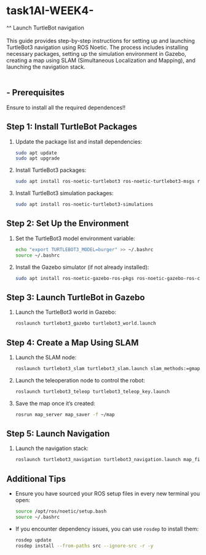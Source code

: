 # task1AI-WEEK4-
^^ Launch TurtleBot navigation
<br> <br>
This guide provides step-by-step instructions for setting up and launching TurtleBot3 navigation using ROS Noetic. The process includes installing necessary packages, setting up the simulation environment in Gazebo, creating a map using SLAM (Simultaneous Localization and Mapping), and launching the navigation stack.
<br> <br>

## - Prerequisites
Ensure to install all the required dependences!!

## Step 1: Install TurtleBot Packages

1. Update the package list and install dependencies:
    ```bash
    sudo apt update
    sudo apt upgrade
    ```

2. Install TurtleBot3 packages:
    ```bash
    sudo apt install ros-noetic-turtlebot3 ros-noetic-turtlebot3-msgs ros-noetic-turtlebot3-slam ros-noetic-turtlebot3-navigation
    ```

3. Install TurtleBot3 simulation packages:
    ```bash
    sudo apt install ros-noetic-turtlebot3-simulations
    ```

## Step 2: Set Up the Environment

1. Set the TurtleBot3 model environment variable:
    ```bash
    echo "export TURTLEBOT3_MODEL=burger" >> ~/.bashrc
    source ~/.bashrc
    ```

2. Install the Gazebo simulator (if not already installed):
    ```bash
    sudo apt install ros-noetic-gazebo-ros-pkgs ros-noetic-gazebo-ros-control
    ```

## Step 3: Launch TurtleBot in Gazebo

1. Launch the TurtleBot3 world in Gazebo:
    ```bash
    roslaunch turtlebot3_gazebo turtlebot3_world.launch
    ```

## Step 4: Create a Map Using SLAM

1. Launch the SLAM node:
    ```bash
    roslaunch turtlebot3_slam turtlebot3_slam.launch slam_methods:=gmapping
    ```

2. Launch the teleoperation node to control the robot:
    ```bash
    roslaunch turtlebot3_teleop turtlebot3_teleop_key.launch
    ```

3. Save the map once it’s created:
    ```bash
    rosrun map_server map_saver -f ~/map
    ```

## Step 5: Launch Navigation

1. Launch the navigation stack:
    ```bash
    roslaunch turtlebot3_navigation turtlebot3_navigation.launch map_file:=$HOME/map.yaml
    ```

## Additional Tips

- Ensure you have sourced your ROS setup files in every new terminal you open:
    ```bash
    source /opt/ros/noetic/setup.bash
    source ~/.bashrc
    ```

- If you encounter dependency issues, you can use `rosdep` to install them:
    ```bash
    rosdep update
    rosdep install --from-paths src --ignore-src -r -y
    ```
